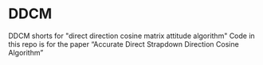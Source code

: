 # DDCM
DDCM shorts for "direct direction cosine matrix attitude algorithm"
Code in this repo is for the paper “Accurate Direct Strapdown Direction Cosine Algorithm”
